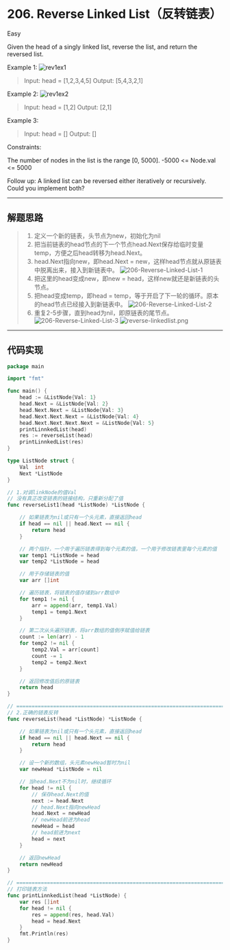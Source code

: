 # 206. Reverse Linked List（反转链表）

Easy

Given the head of a singly linked list, reverse the list, and return the reversed list.

Example 1:
![rev1ex1](https://assets.leetcode.com/uploads/2021/02/19/rev1ex1.jpg)
> Input: head = [1,2,3,4,5]
Output: [5,4,3,2,1]

Example 2:
![rev1ex2](https://assets.leetcode.com/uploads/2021/02/19/rev1ex2.jpg)
> Input: head = [1,2]
Output: [2,1]

Example 3:
> Input: head = []
Output: []
 

Constraints:

The number of nodes in the list is the range [0, 5000].
-5000 <= Node.val <= 5000
 

Follow up: A linked list can be reversed either iteratively or recursively. Could you implement both?

---

## 解题思路

> 1. 定义一个新的链表，头节点为new，初始化为nil
> 2. 把当前链表的head节点的下一个节点head.Next保存给临时变量temp，方便之后head转移为head.Next。
> 3. head.Next指向new，即head.Next = new，这样head节点就从原链表中脱离出来，接入到新链表中。
![206-Reverse-Linked-List-1](206-Reverse-Linked-List-1.jpg) 
> 4. 把这里的head变成new，即new = head，这样new就还是新链表的头节点。
> 5. 把head变成temp，即head = temp，等于开启了下一轮的循环。原本的head节点已经接入到新链表中。
![206-Reverse-Linked-List-2](206-Reverse-Linked-List-2.jpg) 
> 6. 重复2-5步骤，直到head为nil，即原链表的尾节点。
![206-Reverse-Linked-List-3](206-Reverse-Linked-List-3.jpg)
![reverse-linkedlist.png](reverse-linkedlist.png)

---

## 代码实现

```go
package main

import "fmt"

func main() {
	head := &ListNode{Val: 1}
	head.Next = &ListNode{Val: 2}
	head.Next.Next = &ListNode{Val: 3}
	head.Next.Next.Next = &ListNode{Val: 4}
	head.Next.Next.Next.Next = &ListNode{Val: 5}
	printLinnkedList(head)
	res := reverseList(head)
	printLinnkedList(res)
}

type ListNode struct {
	Val  int
	Next *ListNode
}

// 1.对调linkNode的值Val
// 没有真正改变链表的链接结构，只重新分配了值
func reverseList1(head *ListNode) *ListNode {

	// 如果链表为nil或只有一个头元素，直接返回head
	if head == nil || head.Next == nil {
		return head
	}

	// 两个指针，一个用于遍历链表得到每个元素的值，一个用于修改链表里每个元素的值
	var temp1 *ListNode = head
	var temp2 *ListNode = head

	// 用于存储链表的值
	var arr []int

	// 遍历链表，将链表的值存储到arr数组中
	for temp1 != nil {
		arr = append(arr, temp1.Val)
		temp1 = temp1.Next
	}

	// 第二次从头遍历链表，将arr数组的值倒序赋值给链表
	count := len(arr) - 1
	for temp2 != nil {
		temp2.Val = arr[count]
		count -= 1
		temp2 = temp2.Next
	}

	// 返回修改值后的原链表
	return head
}

// =======================================================================================================================
// 2.正确的链表反转
func reverseList(head *ListNode) *ListNode {

	// 如果链表为nil或只有一个头元素，直接返回head
	if head == nil || head.Next == nil {
		return head
	}

	// 设一个新的数组，头元素newHead暂时为nil
	var newHead *ListNode = nil

	// 当head.Next不为nil时，继续循环
	for head != nil {
		// 保存head.Next的值
		next := head.Next
		// head.Next指向newHead
		head.Next = newHead
		// newHead前进为head
		newHead = head
		// head前进为next
		head = next
	}

	// 返回newHead
	return newHead
}

// =======================================================================================================================
// 打印链表方法
func printLinnkedList(head *ListNode) {
	var res []int
	for head != nil {
		res = append(res, head.Val)
		head = head.Next
	}
	fmt.Println(res)
}
```